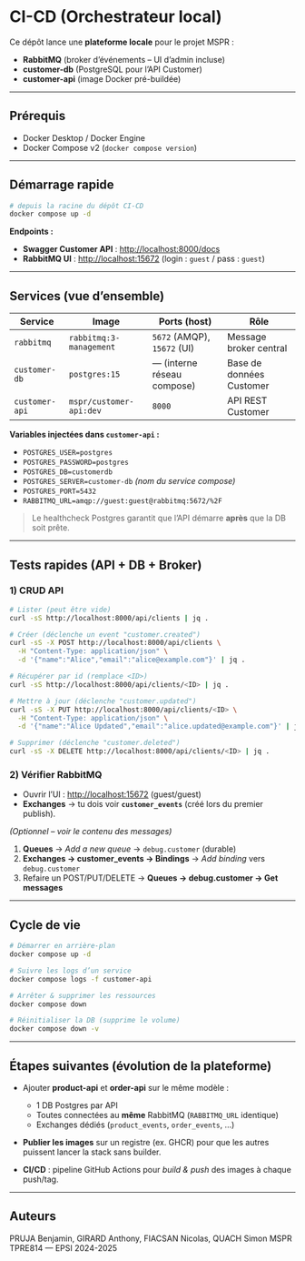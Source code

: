 # CI-CD (Orchestrateur local)

Ce dépôt lance une **plateforme locale** pour le projet MSPR :

* **RabbitMQ** (broker d’événements – UI d’admin incluse)
* **customer-db** (PostgreSQL pour l’API Customer)
* **customer-api** (image Docker pré-buildée)

---

## Prérequis

* Docker Desktop / Docker Engine
* Docker Compose v2 (`docker compose version`)

---

## Démarrage rapide

```bash
# depuis la racine du dépôt CI-CD
docker compose up -d
```

**Endpoints :**

* **Swagger Customer API** : [http://localhost:8000/docs](http://localhost:8000/docs)
* **RabbitMQ UI** : [http://localhost:15672](http://localhost:15672) (login : `guest` / pass : `guest`)

---

## Services (vue d’ensemble)

| Service        | Image                   | Ports (host)                | Rôle                     |
| -------------- | ----------------------- | --------------------------- | ------------------------ |
| `rabbitmq`     | `rabbitmq:3-management` | `5672` (AMQP), `15672` (UI) | Message broker central   |
| `customer-db`  | `postgres:15`           | — (interne réseau compose)  | Base de données Customer |
| `customer-api` | `mspr/customer-api:dev` | `8000`                      | API REST Customer        |

**Variables injectées dans `customer-api` :**

* `POSTGRES_USER=postgres`
* `POSTGRES_PASSWORD=postgres`
* `POSTGRES_DB=customerdb`
* `POSTGRES_SERVER=customer-db` *(nom du service compose)*
* `POSTGRES_PORT=5432`
* `RABBITMQ_URL=amqp://guest:guest@rabbitmq:5672/%2F`

> Le healthcheck Postgres garantit que l’API démarre **après** que la DB soit prête.

---

## Tests rapides (API + DB + Broker)

### 1) CRUD API

```bash
# Lister (peut être vide)
curl -sS http://localhost:8000/api/clients | jq .

# Créer (déclenche un event "customer.created")
curl -sS -X POST http://localhost:8000/api/clients \
  -H "Content-Type: application/json" \
  -d '{"name":"Alice","email":"alice@example.com"}' | jq .

# Récupérer par id (remplace <ID>)
curl -sS http://localhost:8000/api/clients/<ID> | jq .

# Mettre à jour (déclenche "customer.updated")
curl -sS -X PUT http://localhost:8000/api/clients/<ID> \
  -H "Content-Type: application/json" \
  -d '{"name":"Alice Updated","email":"alice.updated@example.com"}' | jq .

# Supprimer (déclenche "customer.deleted")
curl -sS -X DELETE http://localhost:8000/api/clients/<ID> | jq .
```

### 2) Vérifier RabbitMQ

* Ouvrir l’UI : [http://localhost:15672](http://localhost:15672) (guest/guest)
* **Exchanges** → tu dois voir **`customer_events`** (créé lors du premier publish).

*(Optionnel – voir le contenu des messages)*

1. **Queues** → *Add a new queue* → `debug.customer` (durable)
2. **Exchanges → customer\_events → Bindings** → *Add binding* vers `debug.customer`
3. Refaire un POST/PUT/DELETE → **Queues → debug.customer → Get messages**

---

## Cycle de vie

```bash
# Démarrer en arrière-plan
docker compose up -d

# Suivre les logs d’un service
docker compose logs -f customer-api

# Arrêter & supprimer les ressources
docker compose down

# Réinitialiser la DB (supprime le volume)
docker compose down -v
```

---

## Étapes suivantes (évolution de la plateforme)

* Ajouter **product-api** et **order-api** sur le même modèle :

  * 1 DB Postgres par API
  * Toutes connectées au **même** RabbitMQ (`RABBITMQ_URL` identique)
  * Exchanges dédiés (`product_events`, `order_events`, …)
* **Publier les images** sur un registre (ex. GHCR) pour que les autres puissent lancer la stack sans builder.
* **CI/CD** : pipeline GitHub Actions pour *build & push* des images à chaque push/tag.

---

## Auteurs

PRUJA Benjamin, GIRARD Anthony, FIACSAN Nicolas, QUACH Simon
MSPR TPRE814 — EPSI 2024-2025
